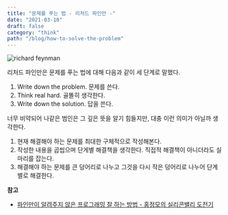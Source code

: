```yaml
---
title: "문제를 푸는 법 - 리처드 파인만 -"
date: "2021-03-10"
draft: false
category: "think"
path: "/blog/how-to-solve-the-problem"
---
```


![richard feynman](https://i2.wp.com/www.brainpickings.org/wp-content/uploads/2013/08/richardfeynman-1.jpg?resize=680%2C383&ssl=1)

리처드 파인만은 문제를 푸는 법에 대해 다음과 같이 세 단계로 말했다.

1. Write down the problem. 문제를 쓴다.
2. Think real hard. 골똘히 생각한다.
3. Write down the solution. 답을 쓴다.

너무 비약되어 나같은 범인은 그 깊은 뜻을 알기 힘들지만, 대충 이런 의미가 아닐까 생각한다.

1. 현재 해결해야 하는 문제를 최대한 구체적으로 작성해본다.
2. 작성한 내용을 곱씹으며 단게별 해결책을 생각한다. 직접적 해결책이 아니더라도 실마리를 잡는다.
3. 해결해야 하는 문제를 큰 덩어리로 나누고 그것을 다시 작은 덩어리로 나누어 단계별로 해결한다.

**참고**

- [파인만이 알려주지 않은 프로그래밍 잘 하는 방법 - 홍정모의 실리콘밸리 도전기](https://www.youtube.com/watch?v=sBGEh48IwdA)
